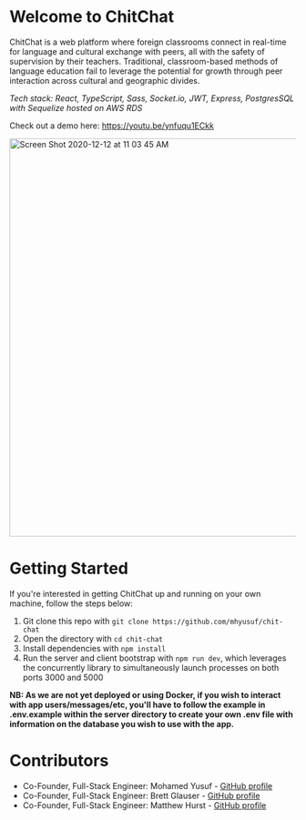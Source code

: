 # Welcome to ChitChat

ChitChat is a web platform where foreign classrooms connect in real-time for language and cultural exchange with peers, all with the safety of supervision by their teachers. Traditional, classroom-based methods of language education fail to leverage the potential for growth through peer interaction across cultural and geographic divides.

*Tech stack: React, TypeScript, Sass, Socket.io, JWT, Express, PostgresSQL with Sequelize hosted on AWS RDS*

Check out a demo here: https://youtu.be/ynfuqu1ECkk

<span>
  <img width="700" alt="Screen Shot 2020-12-12 at 11 03 45 AM" src="https://user-images.githubusercontent.com/25126281/102017230-7a6abb00-3d5d-11eb-9fed-d40bfbf1d192.png">
</span>

# Getting Started

If you're interested in getting ChitChat up and running on your own machine, follow the steps below:
1. Git clone this repo with `git clone https://github.com/mhyusuf/chit-chat`
2. Open the directory with `cd chit-chat`
3. Install dependencies with `npm install`
4. Run the server and client bootstrap with `npm run dev`, which leverages the concurrently library to simultaneously launch processes on both ports 3000 and 5000

**NB: As we are not yet deployed or using Docker, if you wish to interact with app users/messages/etc, you'll have to follow the example in .env.example within the server directory to create your own .env file with information on the database you wish to use with the app.**

# Contributors
- Co-Founder, Full-Stack Engineer: Mohamed Yusuf - [GitHub profile](https://www.github.com/mhyusuf)
- Co-Founder, Full-Stack Engineer: Brett Glauser - [GitHub profile](https://www.github.com/bmcglauser)
- Co-Founder, Full-Stack Engineer: Matthew Hurst - [GitHub profile](https://www.github.com/Matt-Hurst)
